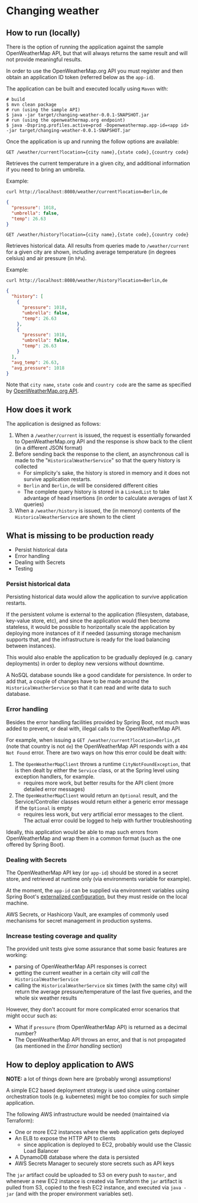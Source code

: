 # Changing weather

## How to run (locally)

There is the option of running the application against the sample OpenWeatherMap API, but that will always returns the same result and will not provide meaningful results.

In order to use the OpenWeatherMap.org API you must register and then obtain an application ID token (referred below as the `app-id`). 

The application can be built and executed locally using `Maven` with:
```shell script
# build
$ mvn clean package
# run (using the sample API)
$ java -jar target/changing-weather-0.0.1-SNAPSHOT.jar
# run (using the openweathermap.org endpoint)
$ java -Dspring.profiles.active=prod -Dopenweathermap.app-id=<app id> -jar target/changing-weather-0.0.1-SNAPSHOT.jar
```

Once the application is up and running the follow options are available:

`GET /weather/current?location={city name},{state code},{country code}`

Retrieves the current temperature in a given city, and additional information if you need to bring an umbrella.

Example:
```shell
curl http://localhost:8080/weather/current?location=Berlin,de
```

```json
{
  "pressure": 1018,
  "umbrella": false,
  "temp": 26.63
}
```

`GET /weather/history?location={city name},{state code},{country code}`

Retrieves historical data. All results from queries made to `/weather/current` for a given city are shown, including average temperature (in degrees celsius) and air pressure (in `hPa`). 

Example:
```shell
curl http://localhost:8080/weather/history?location=Berlin,de
```

```json
{
  "history": [
    {
      "pressure": 1018,
      "umbrella": false,
      "temp": 26.63
    },
    {
      "pressure": 1018,
      "umbrella": false,
      "temp": 26.63
    }
  ],
  "avg_temp": 26.63,
  "avg_pressure": 1018
}
```

Note that `city name`, `state code` and `country code` are the same as specified by [OpenWeatherMap.org API](https://openweathermap.org/current).

## How does it work

The application is designed as follows:

1. When a `/weather/current` is issued, the request is essentially forwarded to OpenWeatherMap.org API and the response is show back to the client (in a different JSON format)
2. Before sending back the response to the client, an asynchronous call is made to the "`HistoricalWeatherService`" so that the query history is collected
    * For simplicity's sake, the history is stored in memory and it does not survive application restarts.
    * `Berlin` and `Berlin,de` will be considered different cities
    * The complete query history is stored in a `LinkedList` to take advantage of head insertions (in order to calculate averages of last X queries)
3. When a `/weather/history` is issued, the (in memory) contents of the `HistoricalWeatherService` are shown to the client

## What is missing to be production ready

- Persist historical data
- Error handling
- Dealing with Secrets
- Testing

### Persist historical data

Persisting historical data would allow the application to survive application restarts.

If the persistent volume is external to the application (filesystem, database, key-value store, etc), and since the application would then become stateless, it would be possible to horizontally scale the application by deploying more instances of it if needed (assuming storage mechanism supports that, and the infrastructure is ready for the load balancing between instances).

This would also enable the application to be gradually deployed (e.g. canary deployments) in order to deploy new versions without downtime.

A NoSQL database sounds like a good candidate for persistence.
In order to add that, a couple of changes have to be made around the `HistoricalWeatherService` so that it can read and write data to such database.

### Error handling

Besides the error handling facilities provided by Spring Boot, not much was added to prevent, or deal with, illegal calls to the OpenWeatherMap API.

For example, when issuing a `GET /weather/current?location=Berlin,pt` (note that country is not `de`) the OpenWeatherMap API responds with a `404 Not Found` error.
There are two ways on how this error could be dealt with:
1. The `OpenWeatherMapClient` throws a runtime `CityNotFoundException`, that is then dealt by either the `Service` class, or at the Spring level using exception handlers, for example.
    * requires more work, but better results for the API client (more detailed error messages)
2. The `OpenWeatherMapClient` would return an `Optional` result, and the Service/Controller classes would return either a generic error message if the `Optional` is empty
    * requires less work, but very artificial error messages to the client. The actual error could be logged to help with further troubleshooting

Ideally, this application would be able to map such errors from OpenWeatherMap and wrap them in a common format (such as the one offered by Spring Boot).

### Dealing with Secrets

The OpenWeatherMap API key (or `app-id`) should be stored in a secret store, and retrieved at runtime only (via environments variable for example).

At the moment, the `app-id` can be supplied via environment variables using Spring Boot's [externalized configuration](https://docs.spring.io/spring-boot/docs/2.3.2.RELEASE/reference/html/spring-boot-features.html#boot-features-external-config), but they must reside on the local machine.

AWS Secrets, or Hashicorp Vault, are examples of commonly used mechanisms for secret management in production systems.

### Increase testing coverage and quality

The provided unit tests give some assurance that some basic features are working:

* parsing of OpenWeatherMap API responses is correct
* getting the current weather in a certain city will _call_ the `HistoricalWeatherService`
* calling the `HistoricalWeatherService` six times (with the same city) will return the average pressure/temperature of the last five queries, and the whole six weather results

However, they don't account for more complicated error scenarios that might occur such as:

* What if `pressure` (from OpenWeatherMap API) is returned as a decimal number?
* The OpenWeatherMap API throws an error, and that is not propagated (as mentioned in the _Error handling_ section)


## How to deploy application to AWS

**NOTE:** a lot of things down here are (probably wrong) assumptions!

A simple EC2 based deployment strategy is used since using container orchestration tools (e.g. kubernetes) might be too complex for such simple application. 

The following AWS infrastructure would be needed (maintained via Terraform):

* One or more EC2 instances where the web application gets deployed
* An ELB to expose the HTTP API to clients
    * since application is deployed to EC2, probably would use the Classic Load Balancer
* A DynamoDB database where the data is persisted
* AWS Secrets Manager to securely store secrets such as API keys

The `jar` artifact could be uploaded to S3 on every push to `master`, and whenever a new EC2 instance is created via Terraform the `jar` artifact is pulled from S3, copied to the fresh EC2 instance, and executed via `java -jar` (and with the proper environment variables set).
